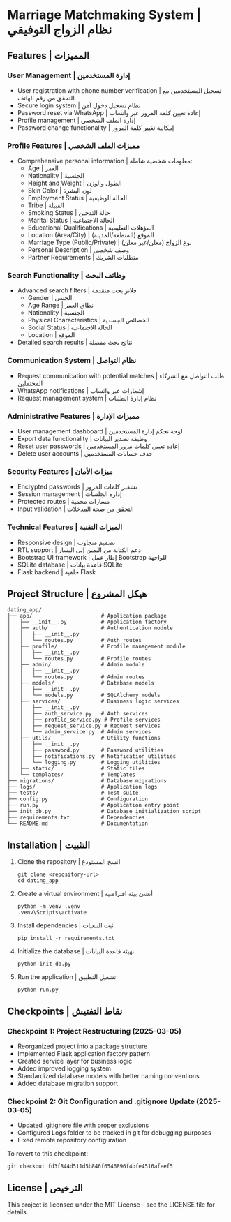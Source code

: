 # Marriage Matchmaking System | نظام الزواج التوفيقي

## Features | المميزات

### User Management | إدارة المستخدمين
- User registration with phone number verification | تسجيل المستخدمين مع التحقق من رقم الهاتف
- Secure login system | نظام تسجيل دخول آمن
- Password reset via WhatsApp | إعادة تعيين كلمة المرور عبر واتساب
- Profile management | إدارة الملف الشخصي
- Password change functionality | إمكانية تغيير كلمة المرور

### Profile Features | مميزات الملف الشخصي
- Comprehensive personal information | معلومات شخصية شاملة:
  - Age | العمر
  - Nationality | الجنسية
  - Height and Weight | الطول والوزن
  - Skin Color | لون البشرة
  - Employment Status | الحالة الوظيفية
  - Tribe | القبيلة
  - Smoking Status | حالة التدخين
  - Marital Status | الحالة الاجتماعية
  - Educational Qualifications | المؤهلات التعليمية
  - Location (Area/City) | الموقع (المنطقة/المدينة)
  - Marriage Type (Public/Private) | نوع الزواج (معلن/غير معلن)
  - Personal Description | وصف شخصي
  - Partner Requirements | متطلبات الشريك

### Search Functionality | وظائف البحث
- Advanced search filters | فلاتر بحث متقدمة:
  - Gender | الجنس
  - Age Range | نطاق العمر
  - Nationality | الجنسية
  - Physical Characteristics | الخصائص الجسدية
  - Social Status | الحالة الاجتماعية
  - Location | الموقع
- Detailed search results | نتائج بحث مفصلة

### Communication System | نظام التواصل
- Request communication with potential matches | طلب التواصل مع الشركاء المحتملين
- WhatsApp notifications | إشعارات عبر واتساب
- Request management system | نظام إدارة الطلبات

### Administrative Features | مميزات الإدارة
- User management dashboard | لوحة تحكم إدارة المستخدمين
- Export data functionality | وظيفة تصدير البيانات
- Reset user passwords | إعادة تعيين كلمات مرور المستخدمين
- Delete user accounts | حذف حسابات المستخدمين

### Security Features | ميزات الأمان
- Encrypted passwords | تشفير كلمات المرور
- Session management | إدارة الجلسات
- Protected routes | مسارات محمية
- Input validation | التحقق من صحة المدخلات

### Technical Features | الميزات التقنية
- Responsive design | تصميم متجاوب
- RTL support | دعم الكتابة من اليمين إلى اليسار
- Bootstrap UI framework | إطار عمل Bootstrap للواجهة
- SQLite database | قاعدة بيانات SQLite
- Flask backend | خلفية Flask

## Project Structure | هيكل المشروع

```
dating_app/
├── app/                      # Application package
│   ├── __init__.py           # Application factory
│   ├── auth/                 # Authentication module
│   │   ├── __init__.py
│   │   └── routes.py         # Auth routes
│   ├── profile/              # Profile management module
│   │   ├── __init__.py
│   │   └── routes.py         # Profile routes
│   ├── admin/                # Admin module
│   │   ├── __init__.py
│   │   └── routes.py         # Admin routes
│   ├── models/               # Database models
│   │   ├── __init__.py
│   │   └── models.py         # SQLAlchemy models
│   ├── services/             # Business logic services
│   │   ├── __init__.py
│   │   ├── auth_service.py   # Auth services
│   │   ├── profile_service.py # Profile services
│   │   ├── request_service.py # Request services
│   │   └── admin_service.py  # Admin services
│   ├── utils/                # Utility functions
│   │   ├── __init__.py
│   │   ├── password.py       # Password utilities
│   │   ├── notifications.py  # Notification utilities
│   │   └── logging.py        # Logging utilities
│   ├── static/               # Static files
│   └── templates/            # Templates
├── migrations/               # Database migrations
├── logs/                     # Application logs
├── tests/                    # Test suite
├── config.py                 # Configuration
├── run.py                    # Application entry point
├── init_db.py                # Database initialization script
├── requirements.txt          # Dependencies
└── README.md                 # Documentation
```

## Installation | التثبيت

1. Clone the repository | انسخ المستودع
   ```
   git clone <repository-url>
   cd dating_app
   ```

2. Create a virtual environment | أنشئ بيئة افتراضية
   ```
   python -m venv .venv
   .venv\Scripts\activate
   ```

3. Install dependencies | ثبت التبعيات
   ```
   pip install -r requirements.txt
   ```

4. Initialize the database | تهيئة قاعدة البيانات
   ```
   python init_db.py
   ```

5. Run the application | تشغيل التطبيق
   ```
   python run.py
   ```

## Checkpoints | نقاط التفتيش

### Checkpoint 1: Project Restructuring (2025-03-05)
- Reorganized project into a package structure
- Implemented Flask application factory pattern
- Created service layer for business logic
- Added improved logging system
- Standardized database models with better naming conventions
- Added database migration support

### Checkpoint 2: Git Configuration and .gitignore Update (2025-03-05)
- Updated .gitignore file with proper exclusions
- Configured Logs folder to be tracked in git for debugging purposes
- Fixed remote repository configuration

To revert to this checkpoint:
```
git checkout fd3f844d511d5b846f6546896f4bfe4516afeef5
```

## License | الترخيص

This project is licensed under the MIT License - see the LICENSE file for details.